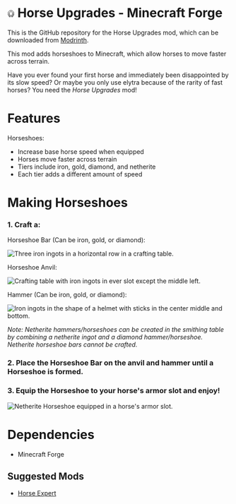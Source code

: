 # ![Image](./src/main/resources/iron_horseshoe.png) Horse Upgrades - Minecraft Forge

This is the GitHub repository for the Horse Upgrades mod, which can be downloaded from [Modrinth](https://modrinth.com/mod/horse-upgrades).

This mod adds horseshoes to Minecraft, which allow horses to move faster across terrain.

Have you ever found your first horse and immediately been disappointed by its slow speed? Or maybe you only use elytra because of the rarity of fast horses? You need the *Horse Upgrades* mod!

# Features
Horseshoes:
- Increase base horse speed when equipped
- Horses  move faster across terrain
- Tiers include  iron, gold, diamond, and netherite
- Each tier adds a different amount of speed

# Making Horseshoes
### 1. Craft a:

Horseshoe Bar (Can be iron, gold, or diamond):

![Three iron ingots in a horizontal row in a crafting table.](https://cdn.modrinth.com/data/cached_images/b3b7c59db1a5583c2a3f04b61b8f2f5c404f33b5.png)

Horseshoe Anvil:

![Crafting table with iron ingots in ever slot except the middle left.](https://cdn.modrinth.com/data/cached_images/2bcf0979bc50cdc05e54321b2330bc13e66eff9c.png)

Hammer (Can be iron, gold, or diamond):

![Iron ingots in the shape of a helmet with sticks in the center middle and bottom.](https://cdn.modrinth.com/data/cached_images/6817578b19b2673213f77c0391bec1ae3370a05f.png)

*Note: Netherite hammers/horseshoes can be created in the smithing table by combining a netherite ingot and a diamond hammer/horseshoe. Netherite horseshoe bars cannot be crafted.*
### 2. Place the Horseshoe Bar on the anvil and hammer until a Horseshoe is formed.

### 3. Equip the Horseshoe to your horse's armor slot and enjoy!
![Netherite Horseshoe equipped in a horse's armor slot.](https://cdn.modrinth.com/data/cached_images/4f80788b5d42ab0737a450590ab6f532833edc01.png)


# Dependencies
- Minecraft Forge

## Suggested Mods

- [Horse Expert](https://modrinth.com/mod/horse-expert)
